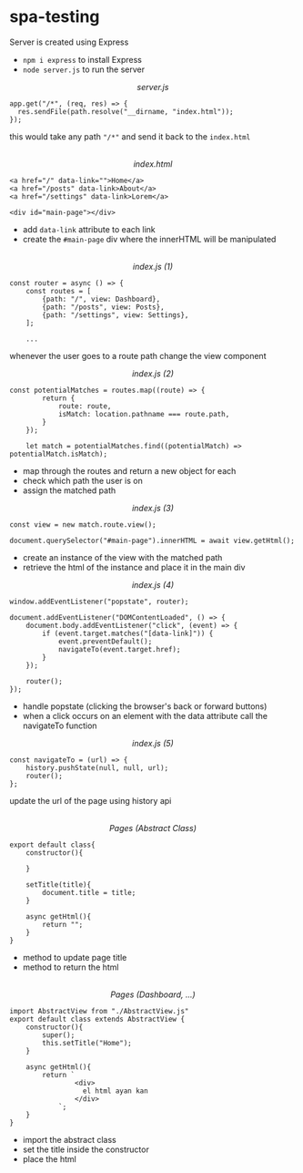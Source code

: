 # spa-testing
Server is created using Express
- `npm i express` to install Express
- `node server.js` to run the server

<div align="center"><i>server.js</i></div>

```
app.get("/*", (req, res) => {
  res.sendFile(path.resolve("__dirname, "index.html"));
});
```
this would take any path `"/*"` and send it back to the `index.html`

<br>

<div align="center"><i>index.html</i></div>

```
<a href="/" data-link="">Home</a>
<a href="/posts" data-link>About</a>
<a href="/settings" data-link>Lorem</a>

<div id="main-page"></div>
```
- add `data-link` attribute to each link
- create the `#main-page` div where the innerHTML will be manipulated

<br>
<div align="center"><i>index.js (1)</i></div>

```
const router = async () => {
    const routes = [
        {path: "/", view: Dashboard},
        {path: "/posts", view: Posts},
        {path: "/settings", view: Settings},
    ];
    
    ...
```
whenever the user goes to a route path change the view component

<div align="center"><i>index.js (2)</i></div>

```
const potentialMatches = routes.map((route) => {
        return {
            route: route,
            isMatch: location.pathname === route.path,
        }
    });

    let match = potentialMatches.find((potentialMatch) => potentialMatch.isMatch);
 ```
 - map through the routes and return a new object for each
 - check which path the user is on 
 - assign the matched path

<div align="center"><i>index.js (3)</i></div>

```
const view = new match.route.view();

document.querySelector("#main-page").innerHTML = await view.getHtml();
```
- create an instance of the view with the matched path
- retrieve the html of the instance and place it in the main div

<div align="center"><i>index.js (4)</i></div>

```
window.addEventListener("popstate", router);

document.addEventListener("DOMContentLoaded", () => {
    document.body.addEventListener("click", (event) => {
        if (event.target.matches("[data-link]")) {
            event.preventDefault();
            navigateTo(event.target.href);
        }
    });

    router();
});
```
- handle popstate (clicking the browser's back or forward buttons)
- when a click occurs on an element with the data attribute call the navigateTo function

<div align="center"><i>index.js (5)</i></div>

```
const navigateTo = (url) => {
    history.pushState(null, null, url);
    router();
};
```
update the url of the page using history api

<br>
<div align="center"><i>Pages (Abstract Class)</i></div>

```
export default class{
    constructor(){

    }

    setTitle(title){
        document.title = title;
    }

    async getHtml(){
        return "";
    }
}
```
- method to update page title
- method to return the html

<br>
<div align="center"><i>Pages (Dashboard, ...)</i></div>

```
import AbstractView from "./AbstractView.js"
export default class extends AbstractView {
    constructor(){
        super();
        this.setTitle("Home");
    }

    async getHtml(){
        return `
                <div>
                  el html ayan kan
                </div>
            `;
    }
}
```
- import the abstract class
- set the title inside the constructor 
- place the html

